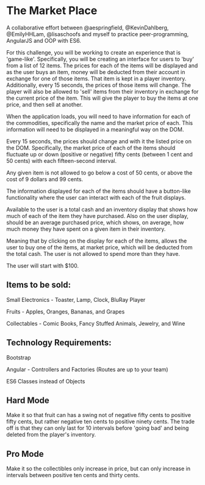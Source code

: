 # The Market Place
A collaborative effort between @aespringfield, @KevinDahlberg, @EmilyHHLam, @lisaschoofs and myself to practice peer-programming, AngularJS and OOP with ES6.

For this challenge, you will be working to create an experience that is 'game-like'. Specifically, you will be creating an interface for users to 'buy' from a list of 12 items. The prices for each of the items will be displayed and as the user buys an item, money will be deducted from their account in exchange for one of those items. That item is kept in a player inventory. Additionally, every 15 seconds, the prices of those items will change. The player will also be allowed to 'sell' items from their inventory in exchange for the current price of the item. This will give the player to buy the items at one price, and then sell at another.

When the application loads, you will need to have information for each of the commodities, specifically the name and the market price of each. This information will need to be displayed in a meaningful way on the DOM.

Every 15 seconds, the prices should change and with it the listed price on the DOM. Specifically, the market price of each of the items should fluctuate up or down (positive or negative) fifty cents (between 1 cent and 50 cents) with each fifteen-second interval.

Any given item is not allowed to go below a cost of 50 cents, or above the cost of 9 dollars and 99 cents.

The information displayed for each of the items should have a button-like functionality where the user can interact with each of the fruit displays.

Available to the user is a total cash and an inventory display that shows how much of each of the item they have purchased. Also on the user display, should be an average purchased price, which shows, on average, how much money they have spent on a given item in their inventory.

Meaning that by clicking on the display for each of the items, allows the user to buy one of the items, at market price, which will be deducted from the total cash. The user is not allowed to spend more than they have.

The user will start with $100.

## Items to be sold:

Small Electronics - Toaster, Lamp, Clock, BluRay Player

Fruits - Apples, Oranges, Bananas, and Grapes

Collectables - Comic Books, Fancy Stuffed Animals, Jewelry, and Wine

## Technology Requirements:

Bootstrap

Angular - Controllers and Factories (Routes are up to your team)

ES6 Classes instead of Objects

## Hard Mode

Make it so that fruit can has a swing not of negative fifty cents to positive fifty cents, but rather negative ten cents to positive ninety cents. The trade off is that they can only last for 10 intervals before 'going bad' and being deleted from the player's inventory.

## Pro Mode

Make it so the collectibles only increase in price, but can only increase in intervals between positive ten cents and thirty cents.
